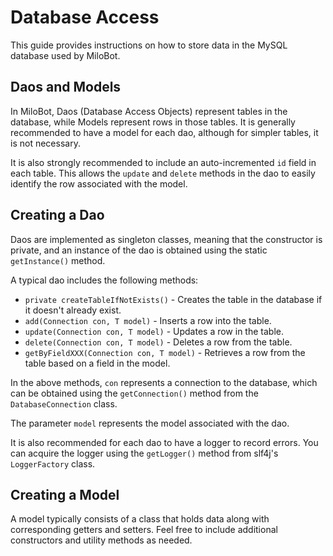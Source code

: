 # Database Access

This guide provides instructions on how to store data in the MySQL database used by MiloBot.

## Daos and Models

In MiloBot, Daos (Database Access Objects) represent tables in the database, while Models represent rows in those tables. It is generally recommended to have a model for each dao, although for simpler tables, it is not necessary.

It is also strongly recommended to include an auto-incremented `id` field in each table. This allows the `update` and `delete` methods in the dao to easily identify the row associated with the model.

## Creating a Dao

Daos are implemented as singleton classes, meaning that the constructor is private, and an instance of the dao is obtained using the static `getInstance()` method.

A typical dao includes the following methods:

- `private createTableIfNotExists()` - Creates the table in the database if it doesn't already exist.
- `add(Connection con, T model)` - Inserts a row into the table.
- `update(Connection con, T model)` - Updates a row in the table.
- `delete(Connection con, T model)` - Deletes a row from the table.
- `getByFieldXXX(Connection con, T model)` - Retrieves a row from the table based on a field in the model.

In the above methods, `con` represents a connection to the database, which can be obtained using the `getConnection()` method from the `DatabaseConnection` class.

The parameter `model` represents the model associated with the dao.

It is also recommended for each dao to have a logger to record errors. You can acquire the logger using the `getLogger()` method from slf4j's `LoggerFactory` class.

## Creating a Model

A model typically consists of a class that holds data along with corresponding getters and setters. Feel free to include additional constructors and utility methods as needed.